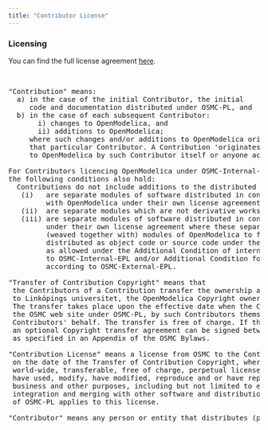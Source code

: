 ```yaml
---
title: "Contributor License"
---
```

### Licensing

You can find the full license agreement [here][221].

&nbsp;

<pre>"Contribution" means: <br />  a) in the case of the initial Contributor, the initial <br />     code and documentation distributed under OSMC-PL, and<br />  b) in the case of each subsequent Contributor:<br />       i) changes to OpenModelica, and<br />       ii) additions to OpenModelica;<br />     where such changes and/or additions to OpenModelica originate from and are distributed by <br />     that particular Contributor. A Contribution 'originates' from a Contributor if it was added <br />     to OpenModelica by such Contributor itself or anyone acting on such Contributor's behalf. <br /><br />For Contributors licencing OpenModelica under OSMC-Internal-EPL or OSMC-External-EPL conditions, <br />the following conditions also hold:  <br />  Contributions do not include additions to the distributed Program which: <br />   (i)   are separate modules of software distributed in conjunction <br />         with OpenModelica under their own license agreement, <br />   (ii)  are separate modules which are not derivative works of OpenModelica, and<br />   (iii) are separate modules of software distributed in conjunction with OpenModelica <br />         under their own license agreement where these separate modules are merged with <br />         (weaved together with) modules of OpenModelica to form new modules that are <br />         distributed as object code or source code under their own license agreement, <br />         as allowed under the Additional Condition of internal distribution according <br />         to OSMC-Internal-EPL and/or Additional Condition for external distribution <br />         according to OSMC-External-EPL.<br /><br />"Transfer of Contribution Copyright" means that <br /> the Contributors of a Contribution transfer the ownership and the copyright of the Contribution <br /> to Linköpings universitet, the OpenModelica Copyright owner, for inclusion in OpenModelica. <br /> The transfer takes place upon the effective date when the Contribution is made available on <br /> the OSMC web site under OSMC-PL, by such Contributors themselves or anyone acting on such <br /> Contributors' behalf. The transfer is free of charge. If the Contributors or OSMC so wish, <br /> an optional Copyright transfer agreement can be signed between OSMC and the Contributors, <br /> as specified in an Appendix of the OSMC Bylaws.<br /><br />"Contribution License" means a license from OSMC to the Contributors of the Contribution, effective <br /> on the date of the Transfer of Contribution Copyright, where OSMC grants the Contributors a non-exclusive, <br /> world-wide, transferable, free of charge, perpetual license, including sublicensing rights, to use, <br /> have used, modify, have modified, reproduce and or have reproduced the contributed material, for <br /> business and other purposes, including but not limited to evaluation, development, testing, <br /> integration and merging with other software and distribution. The warranty and liability disclaimers <br /> of OSMC-PL applies to this license.<br /><br />"Contributor" means any person or entity that distributes (part of) OpenModelica.</pre>

&nbsp;

 [221]: index.php?option=com_content&view=article&id=56:full-license&Itemid=165